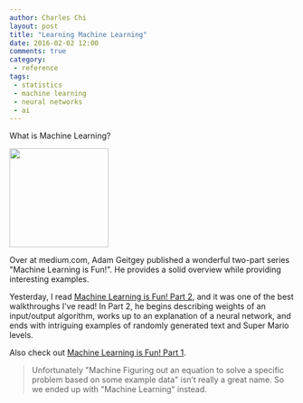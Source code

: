 ```yaml
---
author: Charles Chi
layout: post
title: "Learning Machine Learning"
date: 2016-02-02 12:00
comments: true
category:
 - reference
tags:
 - statistics
 - machine learning
 - neural networks
 - ai
---
```


What is Machine Learning?

<img src="https://upload.wikimedia.org/wikipedia/commons/thumb/e/e4/Artificial_neural_network.svg/134px-Artificial_neural_network.svg.png" style="width:175px;height:175px;"/>

Over at medium.com, Adam Geitgey published a wonderful two-part series "Machine Learning is Fun!". He provides a solid overview while providing interesting examples.

Yesterday, I read <a href="https://medium.com/@ageitgey/machine-learning-is-fun-part-2-a26a10b68df3" target="_blank">Machine Learning is Fun! Part 2</a>, and it was one of the best walkthroughs I've read! In Part 2, he begins describing weights of an input/output algorithm, works up to an explanation of a neural network, and ends with intriguing examples of randomly generated text and Super Mario levels.

Also check out <a href="">Machine Learning is Fun! Part 1</a>.

> Unfortunately "Machine Figuring out an equation to solve a specific problem based on some example data" isn’t really a great name. So we ended up with "Machine Learning" instead.
